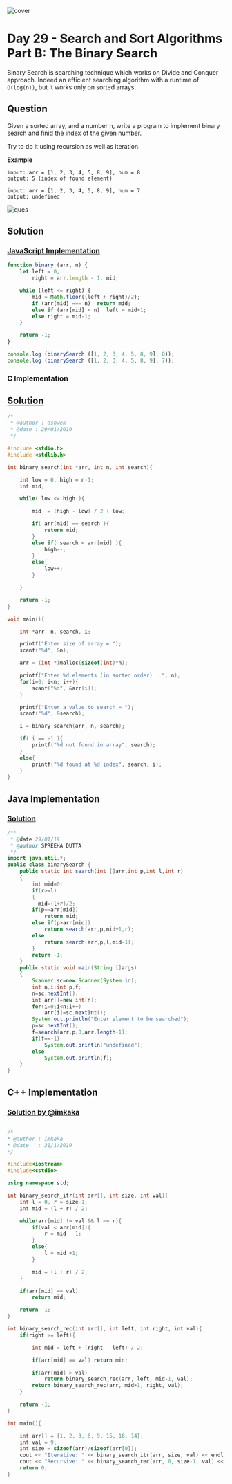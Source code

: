 ![cover](./cover.png)

# Day 29 - Search and Sort Algorithms Part B: The Binary Search

Binary Search is searching technique which works on Divide and Conquer approach. Indeed an efficient searching algorithm with a runtime of `O(log(n))`, but it works only on sorted arrays.

## Question

Given a sorted array, and a number n, write a program to implement binary search and finid the index of the given number.

Try to do it using recursion as well as iteration.

**Example**

```
input: arr = [1, 2, 3, 4, 5, 8, 9], num = 8
output: 5 (index of found element)

input: arr = [1, 2, 3, 4, 5, 8, 9], num = 7
output: undefined
```

![ques](./ques.png)

## Solution

### [JavaScript Implementation](./JavaScript/binary.js)

```js
function binary (arr, n) {
    let left = 0,
        right = arr.length - 1, mid;

    while (left <= right) {
        mid = Math.floor((left + right)/2);
        if (arr[mid] === n)  return mid;
        else if (arr[mid] < n)  left = mid+1;
        else right = mid-1;
    }

    return -1;
}

console.log (binarySearch ([1, 2, 3, 4, 5, 8, 9], 8));
console.log (binarySearch ([1, 2, 3, 4, 5, 8, 9], 7));
```

### C Implementation

## [Solution](./C/Binary_Search.c)

```c
/*
 * @author : ashwek
 * @date : 29/01/2019
 */

#include <stdio.h>
#include <stdlib.h>

int binary_search(int *arr, int n, int search){

    int low = 0, high = n-1;
    int mid;

    while( low <= high ){

        mid  = (high - low) / 2 + low;

        if( arr[mid] == search ){
            return mid;
        }
        else if( search < arr[mid] ){
            high--;
        }
        else{
            low++;
        }

    }

    return -1;
}

void main(){

    int *arr, n, search, i;

    printf("Enter size of array = ");
    scanf("%d", &n);

    arr = (int *)malloc(sizeof(int)*n);

    printf("Enter %d elements (in sorted order) : ", n);
    for(i=0; i<n; i++){
        scanf("%d", &arr[i]);
    }

    printf("Enter a value to search = ");
    scanf("%d", &search);

    i = binary_search(arr, n, search);

    if( i == -1 ){
        printf("%d not found in array", search);
    }
    else{
        printf("%d found at %d index", search, i);
    }
}
```

## Java Implementation

### [Solution](./Java/binarySearch.java)

```java
/**
 * @date 29/01/19
 * @author SPREEHA DUTTA
 */
import java.util.*;
public class binarySearch {
    public static int search(int []arr,int p,int l,int r)
    {
        int mid=0;
        if(r>=l)
        {
          mid=(l+r)/2;  
        if(p==arr[mid])
            return mid;
        else if(p>arr[mid])
            return search(arr,p,mid+1,r);
        else
            return search(arr,p,l,mid-1);
        }
        return -1;
    }
    public static void main(String []args)
    {
        Scanner sc=new Scanner(System.in);
        int n,i;int p,f;
        n=sc.nextInt();
        int arr[]=new int[n];
        for(i=0;i<n;i++)
            arr[i]=sc.nextInt();
        System.out.println("Enter element to be searched");
        p=sc.nextInt();
        f=search(arr,p,0,arr.length-1);
        if(f==-1)
            System.out.println("undefined");
        else
            System.out.println(f);
    }
}
```

## C++ Implementation

### [Solution by @imkaka](./C++/binary_search.cpp)

```cpp

/*
* @author : imkaka
* @date   : 31/1/2019
*/

#include<iostream>
#include<cstdio>

using namespace std;

int binary_search_itr(int arr[], int size, int val){
    int l = 0, r = size-1;
    int mid = (l + r) / 2;

    while(arr[mid] != val && l <= r){
        if(val < arr[mid]){
            r = mid - 1;
        }
        else{
            l = mid +1;
        }

        mid = (l + r) / 2;
    }

    if(arr[mid] == val)
        return mid;

    return -1;
}

int binary_search_rec(int arr[], int left, int right, int val){
    if(right >= left){

        int mid = left + (right - left) / 2;

        if(arr[mid] == val) return mid;

        if(arr[mid] > val)
            return binary_search_rec(arr, left, mid-1, val);
        return binary_search_rec(arr, mid+1, right, val);
    }

    return -1;
}

int main(){

    int arr[] = {1, 2, 3, 6, 9, 15, 16, 14};
    int val = 9;
    int size = sizeof(arr)/sizeof(arr[0]);
    cout << "Iterative: " << binary_search_itr(arr, size, val) << endl;
    cout << "Recursive: " << binary_search_rec(arr, 0, size-1, val) << endl;
    return 0;
}
```
